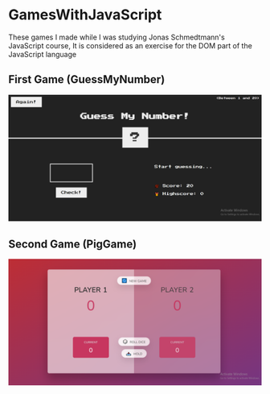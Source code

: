 # GamesWithJavaScript
These games I made while I was studying Jonas Schmedtmann's JavaScript course, It is considered as an exercise for the DOM part of the JavaScript language

## First Game (GuessMyNumber)
![Image From Live Website](./GuessMyNumber/GuessMyNumber.PNG)

## Second Game (PigGame)
![Image From Live Website](./PigGame/PigGame.PNG)
